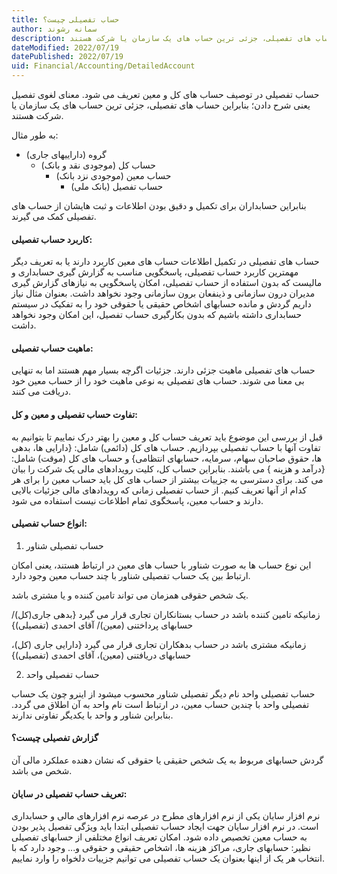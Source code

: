 ```yaml
---
title: حساب تفصیلی چیست؟  
author: سمانه رشوند  
description: حساب تفصیلی در توصیف حساب های کل و معین تعریف می شود. معنای لغوی تفصیل یعنی شرح دادن؛ بنابراین حساب های تفصیلی، جزئی ترین حساب های یک سازمان یا شرکت هستند.
dateModified: 2022/07/19  
datePublished: 2022/07/19 
uid: Financial/Accounting/DetailedAccount  
---
```


حساب تفصیلی در توصیف حساب های کل و معین تعریف می شود. معنای لغوی تفصیل یعنی شرح دادن؛ بنابراین حساب های تفصیلی، جزئی ترین حساب های یک سازمان یا شرکت هستند.

به طور مثال:
*	گروه (داراییهای جاری)
    * حساب کل  (موجودی نقد و بانک)
        * حساب معین (موجودی نزد بانک)
            * حساب تفصیل (بانک ملی)

بنابراین حسابداران برای تکمیل و دقیق بودن اطلاعات و ثبت هایشان از حساب های تفصیلی کمک می گیرند.

#### کاربرد حساب تفصیلی:
حساب های تفصیلی در تکمیل اطلاعات حساب های معین کاربرد دارند یا به تعریف دیگر مهمترین کاربرد حساب تفصیلی، پاسخگویی مناسب به گزارش گیری حسابداری و مالیست که بدون استفاده از حساب تفصیلی، امکان پاسخگویی به نیازهای گزارش گیری مدیران درون سازمانی و ذینفعان برون سازمانی وجود نخواهد داشت.
بعنوان مثال نیاز داریم گردش و مانده حسابهای اشخاص حقیقی یا حقوقی خود را به تفکیک در سیستم حسابداری داشته باشیم که بدون بکارگیری حساب تفصیل، این امکان وجود نخواهد داشت.

#### ماهیت حساب تفصیلی:
حساب های تفصیلی ماهیت جزئی دارند. جزئیات اگرچه بسیار مهم هستند اما به تنهایی بی معنا می شوند. حساب های تفصیلی به نوعی ماهیت خود را از حساب معین خود دریافت می کنند.

#### تفاوت حساب تفصیلی و معین و کل:
قبل از بررسی این موضوع باید تعریف حساب کل و معین را بهتر درک نماییم تا بتوانیم به تفاوت آنها با حساب تفصیلی بپردازیم.
حساب های کل (دائمی) شامل: {دارایی ها، بدهی ها، حقوق صاحبان سهام، سرمایه، حسابهای انتظامی} و حساب های کل (موقت) شامل: {درآمد و هزینه } می باشند.
بنابراین حساب کل، کلیت رویدادهای مالی یک شرکت را بیان می کند.
برای دسترسی به جزییات بیشتر از حساب های کل باید حساب معین را برای هر کدام از آنها تعریف کنیم.
از حساب تفصیلی زمانی که رویدادهای مالی جزئیات بالایی دارند و حساب معین، پاسخگوی تمام اطلاعات نیست استفاده می شود.

#### انواع حساب تفصیلی:

1. حساب تفصیلی شناور

این نوع حساب ها به صورت شناور با حساب های معین در ارتباط هستند، یعنی امکان ارتباط بین یک حساب تفصیلی شناور با چند حساب معین وجود دارد.

یک شخص حقوقی همزمان می تواند تامین کننده و یا مشتری باشد. 

زمانیکه تامین کننده باشد در حساب بستانکاران تجاری قرار می گیرد {بدهی جاری(کل)/ حسابهای پرداختنی (معین)/ آقای احمدی (تفصیلی)}

زمانیکه مشتری باشد در حساب بدهکاران تجاری قرار می گیرد {دارایی جاری (کل)، حسابهای دریافتنی (معین)، آقای احمدی (تفصیلی)}

2. حساب تفصیلی واحد

حساب تفصیلی واحد نام دیگر تفصیلی شناور محسوب میشود از اینرو چون یک حساب تفصیلی واحد با چندین حساب معین، در ارتباط است نام واحد به آن اطلاق می گردد. بنابراین شناور و واحد با یکدیگر تفاوتی ندارند.

#### گزارش تفصیلی چیست؟
گردش حسابهای مربوط به یک شخص حقیقی یا حقوقی که نشان دهنده عملکرد مالی آن شخص می باشد.

#### تعریف حساب تفصیلی در سایان:
نرم افزار سایان یکی از نرم افزارهای مطرح در عرصه نرم افزارهای مالی و حسابداری است.
در نرم افزار سایان جهت ایجاد حساب تفصیلی ابتدا باید ویژگی تفصیل پذیر بودن به حساب معین تخصیص داده شود.
امکان تعریف انواع مختلفی از حسابهای تفصیلی نظیر: حسابهای جاری، مراکز هزینه ها، اشخاص حقیقی و حقوقی و... وجود دارد که با انتخاب هر یک از اینها بعنوان یک حساب تفصیلی می توانیم جزییات دلخواه را وارد نماییم.